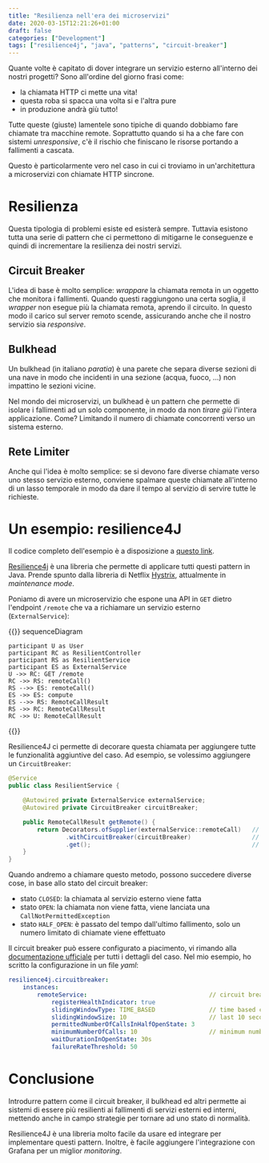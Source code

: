 ```yaml
---
title: "Resilienza nell'era dei microservizi"
date: 2020-03-15T12:21:26+01:00
draft: false
categories: ["Development"]
tags: ["resilience4j", "java", "patterns", "circuit-breaker"]
---
```


Quante volte è capitato di dover integrare un servizio esterno all'interno dei nostri progetti? Sono all'ordine del giorno frasi come:

- la chiamata HTTP ci mette una vita!
- questa roba si spacca una volta si e l'altra pure
- in produzione andrà giù tutto!

Tutte queste (giuste) lamentele sono tipiche di quando dobbiamo fare chiamate tra macchine remote. Soprattutto quando si ha a che fare con sistemi *unresponsive*, c'è il rischio che finiscano le risorse portando a fallimenti a cascata. 

Questo è particolarmente vero nel caso in cui ci troviamo in un'architettura a microservizi con chiamate HTTP sincrone.

# Resilienza

Questa tipologia di problemi esiste ed esisterà sempre. Tuttavia esistono tutta una serie di pattern che ci permettono di mitigarne le conseguenze e quindi di incrementare la resilienza dei nostri servizi.

## Circuit Breaker

L'idea di base è molto semplice: *wrappare* la chiamata remota in un oggetto che monitora i fallimenti. Quando questi raggiungono una certa soglia, il *wrapper* non esegue più la chiamata remota, aprendo il circuito. In questo modo il carico sul server remoto scende, assicurando anche che il nostro servizio sia *responsive*.

## Bulkhead

Un bulkhead (in italiano *paratia*) è una parete che separa diverse sezioni di una nave in modo che incidenti in una sezione (acqua, fuoco, ...) non impattino le sezioni vicine.

Nel mondo dei microservizi, un bulkhead è un pattern che permette di isolare i fallimenti ad un solo componente, in modo da non *tirare giù* l'intera applicazione. Come? Limitando il numero di chiamate concorrenti verso un sistema esterno.

## Rete Limiter

Anche qui l'idea è molto semplice: se si devono fare diverse chiamate verso uno stesso servizio esterno, conviene spalmare queste chiamate all'interno di un lasso temporale in modo da dare il tempo al servizio di servire tutte le richieste.

# Un esempio: resilience4J
Il codice completo dell'esempio è a disposizione a [questo link](https://github.com/md-dev-blog/resilience-microservices-era).

[Resilience4j](https://github.com/resilience4j/resilience4j) è una libreria che permette di applicare tutti questi pattern in Java. Prende spunto dalla libreria di Netflix [Hystrix](https://github.com/Netflix/Hystrix), attualmente in *maintenance mode*.

Poniamo di avere un microservizio che espone una API in `GET` dietro l'endpoint `/remote` che va a richiamare un servizio esterno (`ExternalService`):

{{<mermaid align="left">}}
sequenceDiagram

    participant U as User
    participant RC as ResilientController
    participant RS as ResilientService
    participant ES as ExternalService
    U ->> RC: GET /remote
    RC ->> RS: remoteCall()
    RS -->> ES: remoteCall()
    ES ->> ES: compute
    ES -->> RS: RemoteCallResult
    RS ->> RC: RemoteCallResult
    RC ->> U: RemoteCallResult
{{</mermaid>}}

Resilience4J ci permette di decorare questa chiamata per aggiungere tutte le funzionalità aggiuntive del caso. Ad esempio, se volessimo aggiungere un `CircuitBreaker`:

```java
@Service
public class ResilientService {

    @Autowired private ExternalService externalService;
    @Autowired private CircuitBreaker circuitBreaker;

    public RemoteCallResult getRemote() {
        return Decorators.ofSupplier(externalService::remoteCall)   // wraps the external call
                .withCircuitBreaker(circuitBreaker)                 // decorate with a circuit breaker
                .get();                                             // perform the call
    }
}
```

Quando andremo a chiamare questo metodo, possono succedere diverse cose, in base allo stato del circuit breaker:

- stato `CLOSED`: la chiamata al servizio esterno viene fatta
- stato `OPEN`: la chiamata non viene fatta, viene lanciata una `CallNotPermittedException`
- stato `HALF_OPEN`: è passato del tempo dall'ultimo fallimento, solo un numero limitato di chiamate viene effettuato

Il circuit breaker può essere configurato a piacimento, vi rimando alla [documentazione ufficiale](https://resilience4j.readme.io/docs/circuitbreaker) per tutti i dettagli del caso. Nel mio esempio, ho scritto la configurazione in un file *yaml*:

```yaml
resilience4j.circuitbreaker:
    instances:
        remoteService:                                  // circuit breaker instance name
            registerHealthIndicator: true
            slidingWindowType: TIME_BASED               // time based check
            slidingWindowSize: 10                       // last 10 seconds
            permittedNumberOfCallsInHalfOpenState: 3
            minimumNumberOfCalls: 10                    // minimum number of calls to create a statistic
            waitDurationInOpenState: 30s
            failureRateThreshold: 50                
```

# Conclusione

Introdurre pattern come il circuit breaker, il bulkhead ed altri permette ai sistemi di essere più resilienti ai fallimenti di servizi esterni ed interni, mettendo anche in campo strategie per tornare ad uno stato di normalità.

Resilience4J è una libreria molto facile da usare ed integrare per implementare questi pattern. Inoltre, è facile aggiungere l'integrazione con Grafana per un miglior *monitoring*.

<script async src="https://unpkg.com/mermaid@8.2.3/dist/mermaid.min.js"></script>
